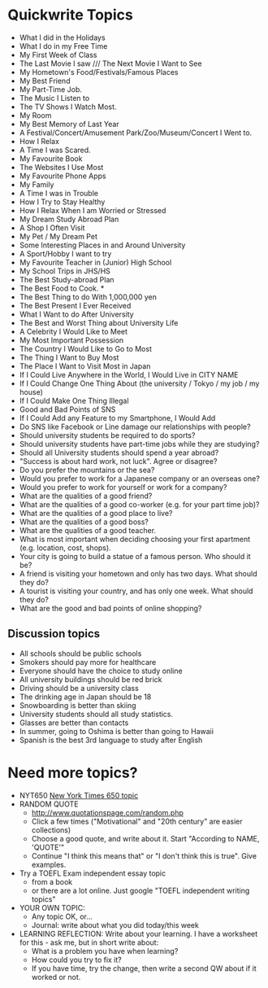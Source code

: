 # Quickwrite Topics 


* What I did in the Holidays
* What I do in my Free Time
* My First Week of Class
* The Last Movie I saw  /// The Next Movie I Want to See
* My Hometown's Food/Festivals/Famous Places
* My Best Friend
* My Part-Time Job.
* The Music I Listen to
* The TV Shows I Watch Most. 
* My Room
* My Best Memory of Last Year
* A Festival/Concert/Amusement Park/Zoo/Museum/Concert I Went to.
* How I Relax
* A Time I was Scared.
* My Favourite Book  
* The Websites I Use Most 
* My Favourite Phone Apps
* My Family
* A Time I was in Trouble
* How I Try to Stay Healthy
* How I Relax When I am Worried or Stressed
* My Dream Study Abroad Plan
* A Shop I Often Visit
* My Pet / My Dream Pet
* Some Interesting Places in and Around University
* A Sport/Hobby I want to try
* My Favourite Teacher in (Junior) High School
* My School Trips in JHS/HS
* The Best Study-abroad Plan 
* The Best Food to Cook. * 
* The Best Thing to do With 1,000,000 yen 
* The Best Present I Ever Received 
* What I Want to do After University 
* The Best and Worst Thing about University Life 
* A Celebrity I Would Like to Meet  
* My Most Important Possession  
* The Country I Would Like to Go to Most 
* The Thing I Want to Buy Most 
* The Place I Want to Visit Most in Japan 
* If I Could Live Anywhere in the World, I Would Live in CITY NAME 
* If I Could Change One Thing About (the university / Tokyo / my job / my house) 
* If I Could Make One Thing Illegal 
* Good and Bad Points of SNS 
* If I Could Add any Feature to my Smartphone, I Would Add 
* Do SNS like Facebook or Line damage our relationships with people? 
* Should university students be required to do sports? 
* Should university students have part-time jobs while they are studying? 
* Should all University students should spend a year abroad? 
* "Success is about hard work, not luck". Agree or disagree? 
* Do you prefer the mountains or the sea? 
* Would you prefer to work for a Japanese company or an overseas one? 
* Would you prefer to work for yourself or work for a company? 
* What are the qualities of a good friend?  
* What are the qualities of a good co-worker (e.g. for your part time job)? 
* What are the qualities of a good place to live?  
* What are the qualities of a good boss? 
* What are the qualities of a good teacher. 
* What is most important when deciding choosing your first apartment (e.g. location, cost, shops). 
* Your city is going to build a statue of a famous person. Who should it be? 
* A friend is visiting your hometown and only has two days. What should they do? 
* A tourist is visiting your country, and has only one week. What should they do? 
* What are the good and bad points of online shopping? 


## Discussion topics
* All schools should be public schools
* Smokers should pay more for healthcare
* Everyone should have the choice to study online
* All university buildings should be red brick
* Driving should be a university class
* The drinking age in Japan should be 18
* Snowboarding is better than skiing
* University students should all study statistics. 
* Glasses are better than contacts
* In summer, going to Oshima is better than going to Hawaii
* Spanish is the best 3rd language to study after English

# Need more topics?
* NYT650 [New York Times 650 topic](https://www.nytimes.com/2016/10/20/learning/lesson-plans/650-prompts-for-narrative-and-personal-writing.html?_r=0)
* RANDOM QUOTE 
    * http://www.quotationspage.com/random.php 
    * Click a few times ("Motivational" and "20th century" are easier collections)
    * Choose a good quote, and write about it. Start "According to NAME, 'QUOTE'"
    * Continue "I think this means that" or "I don't think this is true". Give examples.
* Try a TOEFL Exam independent essay topic 
    * from a book
    * or there are a lot online. Just google "TOEFL independent writing topics"
* YOUR OWN TOPIC: 
    * Any topic OK, or...
    * Journal: write about what you did today/this week
* LEARNING REFLECTION: Write about your learning. I have a worksheet for this - ask me, but in short write about:
    * What is a problem you have when learning? 
    * How could you try to fix it?
    * If you have time, try the change, then write a second QW about if it worked or not.